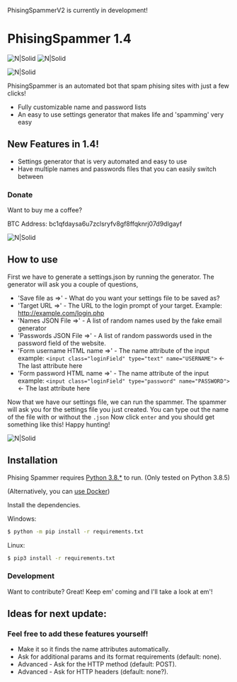 PhisingSpammerV2 is currently in development!

# PhisingSpammer 1.4
![N|Solid](https://img.shields.io/github/last-commit/v3lip/PhishingSpammer)
![N|Solid](https://img.shields.io/github/followers/v3lip?style=social)


![N|Solid](https://i.imgur.com/E5ltGFC.png)


PhisingSpammer is an automated bot that spam phising sites with just a few clicks!

  - Fully customizable name and password lists
  - An easy to use settings generator that makes life and 'spamming' very easy

## New Features in 1.4!

  - Settings generator that is very automated and easy to use
  - Have multiple names and passwords files that you can easily switch between

### Donate

Want to buy me a coffee?

BTC Address: bc1qfdaysa6u7zclsryfv8gf8ffqknrj07d9dlgayf

![N|Solid](https://i.imgur.com/smX4eoa.png)

## How to use

First we have to generate a settings.json by running the generator. The generator will ask you a couple of questions,
  - 'Save file as =>' - What do you want your settings file to be saved as?
  - 'Target URL =>' - The URL to the login prompt of your target. Example: http://example.com/login.php
  - 'Names JSON File =>' - A list of random names used by the fake email generator
  - 'Passwords JSON File =>' - A list of random passwords used in the password field of the website.
  - 'Form username HTML name =>' - The name attribute of the input
        example: `<input class="loginField" type="text" name="USERNAME">` <- The last attribute here
  - 'Form password HTML name =>' - The name attribute of the input
        example: `<input class="loginField" type="password" name="PASSWORD">` <- The last attribute here

Now that we have our settings file, we can run the spammer. The spammer will ask you for the settings file you just created. You can type out the name of the file with or without the `.json`
Now click `enter` and you should get something like this! Happy hunting!

  ![N|Solid](https://i.imgur.com/BJQ2ahF.png)

## Installation

Phising Spammer requires [Python 3.8.*](https://www.python.org/) to run.
(Only tested on Python 3.8.5)

(Alternatively, you can [use Docker](README-docker.md))

Install the dependencies.

Windows:
```sh
$ python -m pip install -r requirements.txt
```

Linux:
```sh
$ pip3 install -r requirements.txt
```


### Development

Want to contribute? Great!
Keep em' coming and I'll take a look at em'!

## Ideas for next update:

### Feel free to add these features yourself!

  - Make it so it finds the name attributes automatically.
  - Ask for additional params and its format requirements (default: none).
  - Advanced - Ask for the HTTP method (default: POST).
  - Advanced - Ask for HTTP headers (default: none?).

